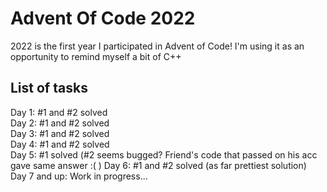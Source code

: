 # Advent Of Code 2022
2022 is the first year I participated in Advent of Code! I'm using it as an opportunity to remind myself a bit of C++

## List of tasks
Day 1: #1 and #2 solved         
Day 2: #1 and #2 solved         
Day 3: #1 and #2 solved             
Day 4: #1 and #2 solved             
Day 5: #1 solved (#2 seems bugged? Friend's code that passed on his acc gave same answer :( ) 
Day 6: #1 and #2 solved (as far prettiest solution)                               
Day 7 and up: Work in progress...


